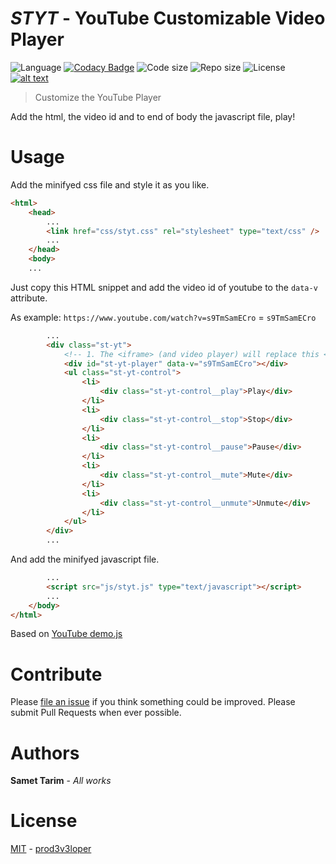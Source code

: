 # ***STYT*** - YouTube Customizable Video Player

![Language](https://img.shields.io/github/languages/top/prod3v3loper/styt-youtube-customizable-video-player.svg?style=flat "Language")
[![Codacy Badge](https://api.codacy.com/project/badge/Grade/cea6a0256b6541ec94c05e6068240d79)](https://www.codacy.com/app/prod3v3loper/styt-youtube-customizable-video-player?utm_source=github.com&amp;utm_medium=referral&amp;utm_content=prod3v3loper/styt-youtube-customizable-video-player&amp;utm_campaign=Badge_Grade)
![Code size](https://img.shields.io/github/languages/code-size/prod3v3loper/styt-youtube-customizable-video-player.svg?style=flat "Code size")
![Repo size](https://img.shields.io/github/repo-size/prod3v3loper/styt-youtube-customizable-video-player.svg?style=flat "Repo size")
![License](https://img.shields.io/github/license/prod3v3loper/styt-youtube-customizable-video-player.svg?style=flat "License")
[![alt text](https://img.shields.io/website-up-down-green-red/https/www.tnado.com/open-source-projects-by-prod3v3loper.svg?style=flat "Website")](https://www.tnado.com/open-source-projects-by-prod3v3loper/ "Website")

> Customize the YouTube Player

Add the html, the video id and to end of body the javascript file, play!

# Usage

Add the minifyed css file and style it as you like.

```html
<html>
    <head>
        ...
        <link href="css/styt.css" rel="stylesheet" type="text/css" />
        ...
    </head>
    <body>
    ...
```

Just copy this HTML snippet and add the video id of youtube to the `data-v` attribute.

As example: `https://www.youtube.com/watch?v=s9TmSamECro` = `s9TmSamECro`

```html
        ...
        <div class="st-yt">
            <!-- 1. The <iframe> (and video player) will replace this <div> tag. -->
            <div id="st-yt-player" data-v="s9TmSamECro"></div>
            <ul class="st-yt-control">
                <li>
                    <div class="st-yt-control__play">Play</div>
                </li>
                <li>
                    <div class="st-yt-control__stop">Stop</div>
                </li>
                <li>
                    <div class="st-yt-control__pause">Pause</div>
                </li>
                <li>
                    <div class="st-yt-control__mute">Mute</div>
                </li>
                <li>
                    <div class="st-yt-control__unmute">Unmute</div>
                </li>
            </ul>
        </div>
        ...
```

And add the minifyed javascript file.

```html
        ...
        <script src="js/styt.js" type="text/javascript"></script>
        ...
    </body>
</html>
```

Based on [YouTube demo.js](https://github.com/youtube/api-samples/blob/master/player/demo.js "YouTube demo.js")

# Contribute

Please [file an issue](https://github.com/prod3v3loper/styt-youtube-customizable-video-player/issues) if you
think something could be improved. Please submit Pull Requests when ever
possible.

# Authors

**Samet Tarim** - *All works*

# License

[MIT](https://github.com/prod3v3loper/styt-youtube-customizable-video-player/blob/master/LICENSE) - [prod3v3loper](https://www.tnado.com/author/prod3v3loper/)
